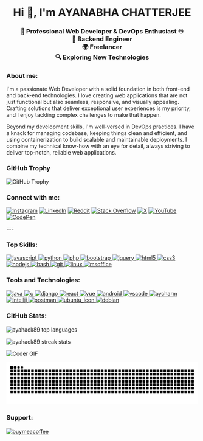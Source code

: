 <link rel="stylesheet" href="https://cdnjs.cloudflare.com/ajax/libs/font-awesome/6.0.0-beta3/css/all.min.css">

<h1 align="center">Hi 👋, I'm AYANABHA CHATTERJEE</h1>

 <h3 align="center"> 🚀 Professional Web Developer & DevOps Enthusiast ♾️ <br>
  💼 Backend Engineer <br>
  🌍 Freelancer <br>
  🔍 Exploring New Technologies</h3>


<h3 align="left">About me:</h3>
<p>I'm a passionate Web Developer with a solid foundation in both front-end and back-end technologies. I love creating web applications that are not just functional but also seamless, responsive, and visually appealing. Crafting solutions that deliver exceptional user experiences is my priority, and I enjoy tackling complex challenges to make that happen.</p>
<p>Beyond my development skills, I'm well-versed in DevOps practices. I have a knack for managing codebase, keeping things clean and efficient, and using containerization to build scalable and maintainable deployments. I combine my technical know-how with an eye for detail, always striving to deliver top-notch, reliable web applications.</p>

### GitHub Trophy

![GitHub Trophy](https://github-profile-trophy.vercel.app/?username=ayahack89&theme=radical&no-frame=false&no-bg=true&margin-w=4)


<h3 align="left">Connect with me:</h3>

[![Instagram](https://img.shields.io/badge/Instagram-%23E4405F?logo=Instagram&logoColor=white&style=flat-square)](https://instagram.com/a_vengeanc.e)
[![LinkedIn](https://img.shields.io/badge/LinkedIn-%230077B5?logo=LinkedIn&logoColor=white&style=flat-square)](https://linkedin.com/in/ayanabha-chatterjee-104979256)
[![Reddit](https://img.shields.io/badge/Reddit-%23FF4500?logo=Reddit&logoColor=white&style=flat-square)](https://reddit.com/user/Puzzle_Age555)
[![Stack Overflow](https://img.shields.io/badge/Stack_Overflow-%23F48024?logo=Stack%20Overflow&logoColor=white&style=flat-square)](https://stackoverflow.com/users/22493225)
[![X](https://img.shields.io/badge/X-%23000000?logo=Twitter&logoColor=white&style=flat-square)](https://x.com/AYANABHACH08)
[![YouTube](https://img.shields.io/badge/YouTube-%23FF0000?logo=YouTube&logoColor=white&style=flat-square)](https://youtube.com/@abha8853)
[![CodePen](https://img.shields.io/badge/CodePen-%23000000?logo=CodePen&logoColor=white&style=flat-square)](https://codepen.io/AYANABHA-CHATTERJEE)


---<h3 align="left">Top Skills:</h3>
<p align="left">
<a href="https://developer.mozilla.org/en-US/docs/Web/JavaScript" target="_blank" rel="noreferrer"> <img src="https://cdn.jsdelivr.net/gh/devicons/devicon/icons/javascript/javascript-original.svg" alt="javascript" width="50" height="50"/> </a>
<a href="https://www.python.org" target="_blank" rel="noreferrer"> <img src="https://cdn.jsdelivr.net/gh/devicons/devicon/icons/python/python-original.svg" alt="python" width="50" height="50"/> </a>
<a href="https://www.php.net" target="_blank" rel="noreferrer"> <img src="https://cdn.jsdelivr.net/gh/devicons/devicon/icons/php/php-original.svg" alt="php" width="50" height="50"/> </a>
<a href="https://getbootstrap.com" target="_blank" rel="noreferrer"> <img src="https://cdn.jsdelivr.net/gh/devicons/devicon/icons/bootstrap/bootstrap-original.svg" alt="bootstrap" width="50" height="50"/> </a>
<a href="https://jquery.com/" target="_blank" rel="noreferrer"> <img src="https://cdn.jsdelivr.net/gh/devicons/devicon/icons/jquery/jquery-original.svg" alt="jquery" width="50" height="50"/> </a>
<a href="https://www.w3.org/html/" target="_blank" rel="noreferrer"> <img src="https://cdn.jsdelivr.net/gh/devicons/devicon/icons/html5/html5-original.svg" alt="html5" width="50" height="50"/> </a>
<a href="https://www.w3schools.com/css/" target="_blank" rel="noreferrer"> <img src="https://cdn.jsdelivr.net/gh/devicons/devicon/icons/css3/css3-original.svg" alt="css3" width="50" height="50"/> </a>
<a href="https://nodejs.org" target="_blank" rel="noreferrer"> <img src="https://cdn.jsdelivr.net/gh/devicons/devicon/icons/nodejs/nodejs-original.svg" alt="nodejs" width="50" height="50"/> </a>
<a href="https://www.gnu.org/software/bash/" target="_blank" rel="noreferrer"> <img src="https://cdn.jsdelivr.net/gh/devicons/devicon/icons/bash/bash-original.svg" alt="bash" width="50" height="50"/> </a>
<a href="https://git-scm.com/" target="_blank" rel="noreferrer"> <img src="https://cdn.jsdelivr.net/gh/devicons/devicon/icons/git/git-original.svg" alt="git" width="50" height="50"/> </a>
<a href="https://www.linux.org/" target="_blank" rel="noreferrer"> <img src="https://cdn.jsdelivr.net/gh/devicons/devicon/icons/linux/linux-original.svg" alt="linux" width="50" height="50"/> </a>
<a href="https://www.microsoft.com/en-us/microsoft-365" target="_blank" rel="noreferrer"> <img src="https://cdn-icons-png.flaticon.com/512/732/732221.png" alt="msoffice" width="50" height="50"/> </a>
</p>

<h3 align="left">Tools and Technologies:</h3>
<p align="left">
<a href="https://www.java.com" target="_blank" rel="noreferrer"> <img src="https://cdn.jsdelivr.net/gh/devicons/devicon/icons/java/java-original.svg" alt="java" width="50" height="50"/> </a>
<a href="https://en.wikipedia.org/wiki/C_(programming_language)" target="_blank" rel="noreferrer"> <img src="https://cdn.jsdelivr.net/gh/devicons/devicon/icons/c/c-original.svg" alt="c" width="50" height="50"/> </a>
<a href="https://www.djangoproject.com/" target="_blank" rel="noreferrer"> <img src="https://static.djangoproject.com/img/logos/django-logo-positive.svg" alt="django" width="50" height="50"/> </a>
<a href="https://reactjs.org/" target="_blank" rel="noreferrer"> <img src="https://cdn.jsdelivr.net/gh/devicons/devicon/icons/react/react-original.svg" alt="react" width="50" height="50"/> </a>
<a href="https://vuejs.org/" target="_blank" rel="noreferrer"> <img src="https://cdn.jsdelivr.net/gh/devicons/devicon/icons/vuejs/vuejs-original.svg" alt="vue" width="50" height="50"/> </a>
<a href="https://developer.android.com" target="_blank" rel="noreferrer"> <img src="https://cdn.jsdelivr.net/gh/devicons/devicon/icons/android/android-original.svg" alt="android" width="50" height="50"/> </a>
<a href="https://code.visualstudio.com/" target="_blank" rel="noreferrer"> <img src="https://cdn.jsdelivr.net/gh/devicons/devicon/icons/vscode/vscode-original.svg" alt="vscode" width="50" height="50"/> </a>
<a href="https://www.jetbrains.com/pycharm/" target="_blank" rel="noreferrer"> <img src="https://cdn.jsdelivr.net/gh/devicons/devicon/icons/pycharm/pycharm-original.svg" alt="pycharm" width="50" height="50"/> </a>
<a href="https://www.jetbrains.com/idea/" target="_blank" rel="noreferrer"> <img src="https://cdn.jsdelivr.net/gh/devicons/devicon/icons/intellij/intellij-original.svg" alt="intellij" width="50" height="50"/> </a>
<a href="https://www.postman.com/" target="_blank" rel="noreferrer"> <img src="https://www.vectorlogo.zone/logos/getpostman/getpostman-icon.svg" alt="postman" width="50" height="50"/> </a>
<a href="https://ubuntu.com/" target="_blank" rel="noreferrer">
  <img src="https://assets.ubuntu.com/v1/29985a98-ubuntu-logo32.png" alt="ubuntu_icon" width="50" height="50"/>
</a>
<a href="https://www.debian.org/" target="_blank" rel="noreferrer"> <img src="https://cdn.jsdelivr.net/gh/devicons/devicon/icons/debian/debian-original.svg" alt="debian" width="50" height="50"/> </a>
</p>


<h3 align="left">GitHub Stats:</h3>
<p><img align="center" src="https://github-readme-stats.vercel.app/api/top-langs?username=ayahack89&show_icons=true&locale=en&layout=compact&theme=dark" alt="ayahack89 top languages" /></p>
<p><img align="center" src="https://github-readme-streak-stats.herokuapp.com/?user=ayahack89&theme=dark" alt="ayahack89 streak stats" /></p>

<img alt="Coder GIF" height=250 width=350 src="https://miro.medium.com/max/1360/0*7Q3yvSIv_t0ioJ-Z.gif" />

<a href="https://github.com/HARAJIT05"><img alt="Snake Gif" src="https://raw.githubusercontent.com/HARAJIT05/HARAJIT05/output/github-contribution-grid-snake-dark.svg"/></a>


<h3 align="left">Support:</h3>
<p><a href="https://www.buymeacoffee.com/ayanabha88"> <img align="center" src="https://cdn.buymeacoffee.com/buttons/v2/default-yellow.png" height="50" width="210" alt="buymeacoffee" /></a></p>


